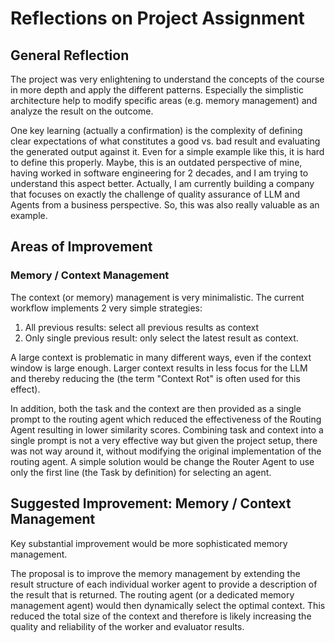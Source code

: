 # Reflections on Project Assignment

## General Reflection

The project was very enlightening to understand the concepts of the course in more depth and apply the different patterns. Especially the simplistic architecture help to modify specific areas (e.g. memory management) and analyze the result on the outcome.

One key learning (actually a confirmation) is the complexity of defining clear expectations of what constitutes a good vs. bad result and evaluating the generated output against it. Even for a simple example like this, it is hard to define this properly. Maybe, this is an outdated perspective of mine, having worked in software engineering for 2 decades, and I am trying to understand this aspect better. Actually, I am currently building a company that focuses on exactly the challenge of quality assurance of LLM and Agents from a business perspective. So, this was also really valuable as an example.

## Areas of Improvement

### Memory / Context Management

The context (or memory) management is very minimalistic. The current workflow implements 2 very simple strategies:

1. All previous results: select all previous results as context
2. Only single previous result: only select the latest result as context.

A large context is problematic in many different ways, even if the context window is large enough. Larger context results in less focus for the LLM and thereby reducing the (the term "Context Rot" is often used for this effect).

In addition, both the task and the context are then provided as a single prompt to the routing agent which reduced the effectiveness of the Routing Agent resulting in lower similarity scores. Combining task and context into a single prompt is not a very effective way but given the project setup, there was not way around it, without modifying the original implementation of the routing agent. A simple solution would be change the Router Agent to use only the first line (the Task by definition) for selecting an agent.

## Suggested Improvement: Memory / Context Management

Key substantial improvement would be more sophisticated memory management.

The proposal is to improve the memory management by extending the result structure of each individual worker agent to provide a description of the result that is returned. The routing agent (or a dedicated memory management agent) would then dynamically select the optimal context. This reduced the total size of the context and therefore is likely increasing the quality and reliability of the worker and evaluator results.
